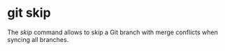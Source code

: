 # git skip

The _skip_ command allows to skip a Git branch with merge conflicts when syncing
all branches.
